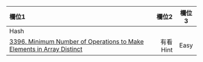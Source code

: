 | 欄位1 | 欄位2 | 欄位3 |
| :-- | --: |:--:|
| Hash  |  |  |
| [3396. Minimum Number of Operations to Make Elements in Array Distinct](https://github.com/Liavan0122/Liavan-Leetcodes/blob/main/Hash/3396.%20Minimum%20Number%20of%20Operations%20to%20Make%20Elements%20in%20Array%20Distinct.md) | 有看Hint  | Easy |

